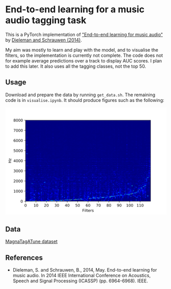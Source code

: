 # End-to-end learning for a music audio tagging task
This is a PyTorch implementation of ["End-to-end learning for music audio"](https://ieeexplore.ieee.org/abstract/document/6854950) by [Dieleman and Schrauwen (2014)](#References).

My aim was mostly to learn and play with the model, and to visualise the filters, so the implementation is currently not complete. The code  does not for example average predictions over a track to display AUC scores. I plan to add this later. It also uses all the tagging classes, not the top 50.

## Usage
Download and prepare the data by running `get_data.sh`. The remaining code is in `visualise.ipynb`. It should produce figures such as the following:

![Spectra](./spectra.svg)

## Data
[MagnaTagATune dataset](http://mirg.city.ac.uk/codeapps/the-magnatagatune-dataset)

## References
- Dieleman, S. and Schrauwen, B., 2014, May. End-to-end learning for music audio. In 2014 IEEE International Conference on Acoustics, Speech and Signal Processing (ICASSP) (pp. 6964-6968). IEEE.
